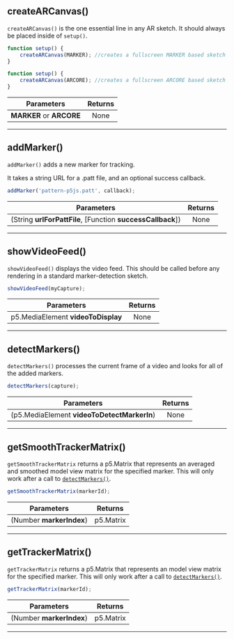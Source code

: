 ## createARCanvas()
`createARCanvas()` is the one essential line in any AR sketch.
It should always be placed inside of `setup()`.

```js
function setup() {
    createARCanvas(MARKER); //creates a fullscreen MARKER based sketch
}
```
```js
function setup() {
    createARCanvas(ARCORE); //creates a fullscreen ARCORE based sketch
}
```

| Parameters        | Returns          |
| ------------- |:-------------:
| __MARKER__ or __ARCORE__    | None

***

## addMarker()
`addMarker()` adds a new marker for tracking.

It takes a string URL for a .patt file, and an optional success callback.

```js
addMarker('pattern-p5js.patt', callback);
```

| Parameters        | Returns          |
| ------------- |:-------------:
| (String __urlForPattFile__, [Function __successCallback__])   | None

***

## showVideoFeed()
`showVideoFeed()` displays the video feed. This should be called before any rendering in a standard marker-detection sketch.

```js
showVideoFeed(myCapture);
```

| Parameters        | Returns          |
| ------------- |:-------------:
| p5.MediaElement __videoToDisplay__ | None

***

## detectMarkers()
`detectMarkers()` processes the current frame of a video and looks for all of the added markers.

```js
detectMarkers(capture);
```

| Parameters        | Returns          |
| ------------- |:-------------:
| (p5.MediaElement __videoToDetectMarkerIn__)  | None

***

## getSmoothTrackerMatrix()
`getSmoothTrackerMatrix` returns a p5.Matrix that represents an averaged and smoothed model view matrix for the specified marker. This will only work after a call to [`detectMarkers()`](#detectMarkers).

```js
getSmoothTrackerMatrix(markerId);
```

| Parameters        | Returns          |
| ------------- |:-------------:
| (Number __markerIndex__)  | p5.Matrix

***

## getTrackerMatrix()
`getTrackerMatrix` returns a p5.Matrix that represents an model view matrix for the specified marker. This will only work after a call to [`detectMarkers()`](#detectMarkers).

```js
getTrackerMatrix(markerId);
```

| Parameters        | Returns          |
| ------------- |:-------------:
| (Number __markerIndex__)  | p5.Matrix

***


